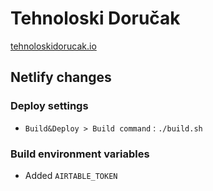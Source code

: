 # Tehnoloski Doručak

[tehnoloskidorucak.io](https://tehnoloskidorucak.io)

## Netlify changes

### Deploy settings

+ `Build&Deploy > Build command` : `./build.sh`

### Build environment variables

+ Added `AIRTABLE_TOKEN`